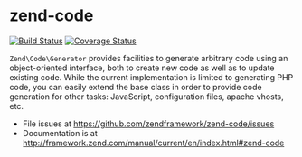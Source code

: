 # zend-code

[![Build Status](https://secure.travis-ci.org/zendframework/zend-code.svg?branch=master)](https://secure.travis-ci.org/zendframework/zend-code)
[![Coverage Status](https://coveralls.io/repos/zendframework/zend-code/badge.svg?branch=master)](https://coveralls.io/r/zendframework/zend-code?branch=master)

`Zend\Code\Generator` provides facilities to generate arbitrary code using an
object-oriented interface, both to create new code as well as to update existing
code. While the current implementation is limited to generating PHP code, you
can easily extend the base class in order to provide code generation for other
tasks: JavaScript, configuration files, apache vhosts, etc.


- File issues at https://github.com/zendframework/zend-code/issues
- Documentation is at http://framework.zend.com/manual/current/en/index.html#zend-code
